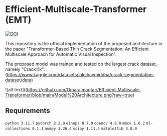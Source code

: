 # Efficient-Multiscale-Transformer (EMT)

[![DOI](https://zenodo.org/badge/796794978.svg)](https://zenodo.org/doi/10.5281/zenodo.11166041)

This repository is the official implementation of the proposed architecture in the paper "Transformer-Based Thin Crack Segmentation: An Efficient Multiscale Approach for Automatic Visual Inspection".

The proposed model was trained and tested on the largest crack dataset, namely "Crack11k": (https://www.kaggle.com/datasets/lakshaymiddha/crack-segmentation-dataset/data)

![alt text]((https://github.com/Omaralmaqtari/Efficient-Multiscale-Transformer/blob/main/Model%20Architecture.png?raw=true)

## Requirements
`python 3.11.7`
`pytorch 2.2.0`
`einops 0.7.0`
`opencv 4.9.0`
`mmcv 1.6.2`
`ml-collections 0.1.1`
`numpy 1.26.4`
`scipy 1.11.4`
`matplotlib 3.8.0`
